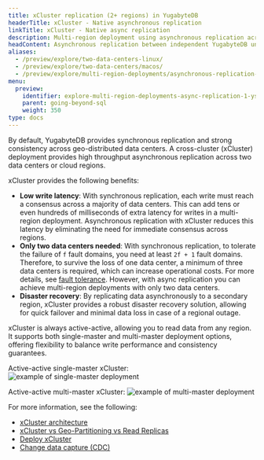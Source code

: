 ```yaml
---
title: xCluster replication (2+ regions) in YugabyteDB
headerTitle: xCluster - Native asynchronous replication
linkTitle: xCluster - Native async replication
description: Multi-region deployment using asynchronous replication across multiple data centers.
headContent: Asynchronous replication between independent YugabyteDB universes
aliases:
  - /preview/explore/two-data-centers-linux/
  - /preview/explore/two-data-centers/macos/
  - /preview/explore/multi-region-deployments/asynchronous-replication-ysql/
menu:
  preview:
    identifier: explore-multi-region-deployments-async-replication-1-ysql
    parent: going-beyond-sql
    weight: 350
type: docs
---
```


By default, YugabyteDB provides synchronous replication and strong consistency across geo-distributed data centers. A cross-cluster (xCluster) deployment provides high throughput asynchronous replication across two data centers or cloud regions.

xCluster provides the following benefits:

- __Low write latency__: With synchronous replication, each write must reach a consensus across a majority of data centers. This can add tens or even hundreds of milliseconds of extra latency for writes in a multi-region deployment. Asynchronous replication with xCluster reduces this latency by eliminating the need for immediate consensus across regions.
- __Only two data centers needed__: With synchronous replication, to tolerate the failure of `f` fault domains, you need at least `2f + 1` fault domains. Therefore, to survive the loss of one data center, a minimum of three data centers is required, which can increase operational costs. For more details, see [fault tolerance](../replication/#fault-tolerance). However, with async replication you can achieve multi-region deployments with only two data centers.
- __Disaster recovery__: By replicating data asynchronously to a secondary region, xCluster provides a robust disaster recovery solution, allowing for quick failover and minimal data loss in case of a regional outage.

xCluster is always active-active, allowing you to read data from any region. It supports both single-master and multi-master deployment options, offering flexibility to balance write performance and consistency guarantees.

Active-active single-master xCluster:
![example of single-master deployment](/images/architecture/replication/active-standby-deployment-new.png)

Active-active multi-master xCluster:
![example of multi-master deployment](/images/architecture/replication/active-active-deployment-new.png)

For more information, see the following:

- [xCluster architecture](../../../architecture/docdb-replication/async-replication/)
- [xCluster vs Geo-Partitioning vs Read Replicas](../../../explore/multi-region-deployments/)
- [Deploy xCluster](../../../deploy/multi-dc/async-replication)
- [Change data capture (CDC)](../../../architecture/docdb-replication/change-data-capture/)
